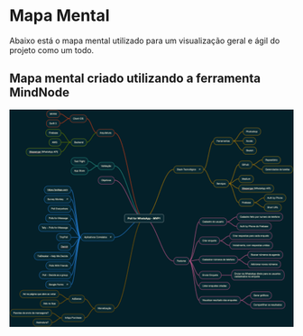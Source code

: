 # Mapa Mental
Abaixo está o mapa mental utilizado para um visualização geral e ágil do projeto como um todo.

## Mapa mental criado utilizando a ferramenta MindNode
![Preview](../images/mindMap/mindMap.png?raw=true "Figura MIND-MAP - Mapa Mental")
